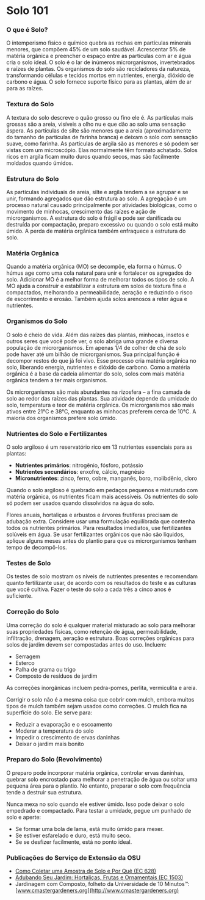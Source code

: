 # Solo 101

### O que é Solo?
O intemperismo físico e químico quebra as rochas em partículas minerais menores, que compõem 45% de um solo saudável. Acrescentar 5% de matéria orgânica e preencher o espaço entre as partículas com ar e água cria o solo ideal. O solo é o lar de inúmeros microrganismos, invertebrados e raízes de plantas. Os organismos do solo são recicladores da natureza, transformando células e tecidos mortos em nutrientes, energia, dióxido de carbono e água. O solo fornece suporte físico para as plantas, além de ar para as raízes.

### Textura do Solo
A textura do solo descreve o quão grosso ou fino ele é. As partículas mais grossas são a areia, visíveis a olho nu e que dão ao solo uma sensação áspera. As partículas de silte são menores que a areia (aproximadamente do tamanho de partículas de farinha branca) e deixam o solo com sensação suave, como farinha. As partículas de argila são as menores e só podem ser vistas com um microscópio. Elas normalmente têm formato achatado. Solos ricos em argila ficam muito duros quando secos, mas são facilmente moldados quando úmidos.

### Estrutura do Solo
As partículas individuais de areia, silte e argila tendem a se agrupar e se unir, formando agregados que dão estrutura ao solo. A agregação é um processo natural causado principalmente por atividades biológicas, como o movimento de minhocas, crescimento das raízes e ação de microrganismos. A estrutura do solo é frágil e pode ser danificada ou destruída por compactação, preparo excessivo ou quando o solo está muito úmido. A perda de matéria orgânica também enfraquece a estrutura do solo.

### Matéria Orgânica
Quando a matéria orgânica (MO) se decompõe, ela forma o húmus. O húmus age como uma cola natural para unir e fortalecer os agregados do solo. Adicionar MO é a melhor forma de melhorar todos os tipos de solo. A MO ajuda a construir e estabilizar a estrutura em solos de textura fina e compactados, melhorando a permeabilidade, aeração e reduzindo o risco de escorrimento e erosão. Também ajuda solos arenosos a reter água e nutrientes.

### Organismos do Solo
O solo é cheio de vida. Além das raízes das plantas, minhocas, insetos e outros seres que você pode ver, o solo abriga uma grande e diversa população de microrganismos. Em apenas 1/4 de colher de chá de solo pode haver até um bilhão de microrganismos. Sua principal função é decompor restos do que já foi vivo. Esse processo cria matéria orgânica no solo, liberando energia, nutrientes e dióxido de carbono. Como a matéria orgânica é a base da cadeia alimentar do solo, solos com mais matéria orgânica tendem a ter mais organismos.

Os microrganismos são mais abundantes na rizosfera – a fina camada de solo ao redor das raízes das plantas. Sua atividade depende da umidade do solo, temperatura e teor de matéria orgânica. Os microrganismos são mais ativos entre 21°C e 38°C, enquanto as minhocas preferem cerca de 10°C. A maioria dos organismos prefere solo úmido.

### Nutrientes do Solo e Fertilizantes
O solo argiloso é um reservatório rico em 13 nutrientes essenciais para as plantas:

- **Nutrientes primários**: nitrogênio, fósforo, potássio
- **Nutrientes secundários**: enxofre, cálcio, magnésio
- **Micronutrientes**: zinco, ferro, cobre, manganês, boro, molibdênio, cloro

Quando o solo argiloso é quebrado em pedaços pequenos e misturado com matéria orgânica, os nutrientes ficam mais acessíveis. Os nutrientes do solo só podem ser usados quando dissolvidos na água do solo.

Flores anuais, hortaliças e arbustos e árvores frutíferas precisam de adubação extra. Considere usar uma formulação equilibrada que contenha todos os nutrientes primários. Para resultados imediatos, use fertilizantes solúveis em água. Se usar fertilizantes orgânicos que não são líquidos, aplique alguns meses antes do plantio para que os microrganismos tenham tempo de decompô-los.

### Testes de Solo
Os testes de solo mostram os níveis de nutrientes presentes e recomendam quanto fertilizante usar, de acordo com os resultados do teste e as culturas que você cultiva. Fazer o teste do solo a cada três a cinco anos é suficiente.

### Correção do Solo
Uma correção do solo é qualquer material misturado ao solo para melhorar suas propriedades físicas, como retenção de água, permeabilidade, infiltração, drenagem, aeração e estrutura. Boas correções orgânicas para solos de jardim devem ser compostadas antes do uso. Incluem:

- Serragem
- Esterco
- Palha de grama ou trigo
- Composto de resíduos de jardim

As correções inorgânicas incluem pedra-pomes, perlita, vermiculita e areia.

Corrigir o solo não é a mesma coisa que cobrir com mulch, embora muitos tipos de mulch também sejam usados como correções. O mulch fica na superfície do solo. Ele serve para:

- Reduzir a evaporação e o escoamento
- Moderar a temperatura do solo
- Impedir o crescimento de ervas daninhas
- Deixar o jardim mais bonito

### Preparo do Solo (Revolvimento)
O preparo pode incorporar matéria orgânica, controlar ervas daninhas, quebrar solo encrostado para melhorar a penetração de água ou soltar uma pequena área para o plantio. No entanto, preparar o solo com frequência tende a destruir sua estrutura.

Nunca mexa no solo quando ele estiver úmido. Isso pode deixar o solo empedrado e compactado. Para testar a umidade, pegue um punhado de solo e aperte:

- Se formar uma bola de lama, está muito úmido para mexer.
- Se estiver esfarelado e duro, está muito seco.
- Se se desfizer facilmente, está no ponto ideal.

### Publicações do Serviço de Extensão da OSU

- [Como Coletar uma Amostra de Solo e Por Quê (EC 628)](https://catalog.extension.oregonstate.edu/)
- [Adubando Seu Jardim: Hortaliças, Frutas e Ornamentais (EC 1503)](https://catalog.extension.oregonstate.edu/)
- Jardinagem com Composto, folheto da Universidade de 10 Minutos™: [www.cmastergardeners.org](http://www.cmastergardeners.org)
